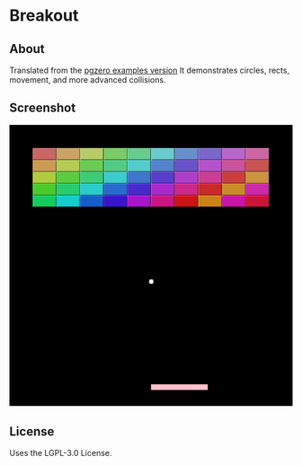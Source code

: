 # Breakout

## About
Translated from the [pgzero examples version](https://github.com/lordmauve/pgzero/blob/master/examples/basic/breakout.py) It demonstrates circles, rects, movement, and more advanced collisions.

## Screenshot
![](breakout_screenshot.png)

## License
Uses the LGPL-3.0 License.
